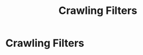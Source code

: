 ﻿---
uid: crawling-filters
locale: en
title: Crawling Filters
dnneditions: DNN Platform, Evoq Content,Evoq Engage
dnnversion: 09.02.00
related-topics: 
---

# Crawling Filters

